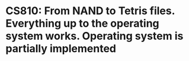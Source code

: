 # CS810: From NAND to Tetris files. Everything up to the operating system works. Operating system is partially implemented
